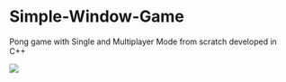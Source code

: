 # Simple-Window-Game

Pong game with Single and Multiplayer Mode from scratch developed in C++ 

<img src='https://media.giphy.com/media/tN98Wg0hhBLtGOO2Q0/giphy.gif'>
